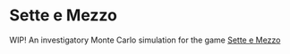 # Sette e Mezzo
WIP!
An investigatory Monte Carlo simulation for the game [Sette e Mezzo](https://en.wikipedia.org/wiki/Sette_e_mezzo)
